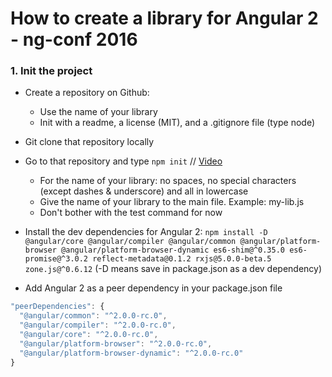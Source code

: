 # How to create a library for Angular 2 - ng-conf 2016

### 1. Init the project
- Create a repository on Github:
	- Use the name of your library
	- Init with a readme, a license (MIT), and a .gitignore file (type node)

- Git clone that repository locally
- Go to that repository and type `npm init` // [Video](https://youtu.be/LHKrJGW_QX0)
	- For the name of your library: no spaces, no special characters (except dashes & underscore) and all in lowercase
	- Give the name of your library to the main file. Example: my-lib.js
	- Don't bother with the test command for now

- Install the dev dependencies for Angular 2: `npm install -D @angular/core @angular/compiler @angular/common @angular/platform-browser @angular/platform-browser-dynamic es6-shim@^0.35.0 es6-promise@^3.0.2 reflect-metadata@0.1.2 rxjs@5.0.0-beta.5 zone.js@^0.6.12` (-D means save in package.json as a dev dependency)
- Add Angular 2 as a peer dependency in your package.json file
```js
"peerDependencies": {
  "@angular/common": "^2.0.0-rc.0",
  "@angular/compiler": "^2.0.0-rc.0",
  "@angular/core": "^2.0.0-rc.0",
  "@angular/platform-browser": "^2.0.0-rc.0",
  "@angular/platform-browser-dynamic": "^2.0.0-rc.0"
}
```
